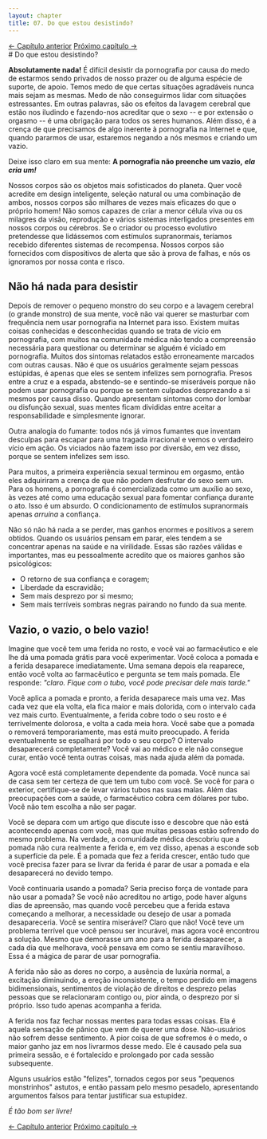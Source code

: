 ```yaml
---
layout: chapter
title: 07. Do que estou desistindo? 
---
```

<div class="pagination-selector">
<a href="06-caracteristicas-lavagem-cerebral.html" class="chapter-btn">&larr; Capítulo anterior</a>
<a href="08-economizando-tempo.html" class="chapter-btn">Próximo capítulo &#8594;</a>
</div>
# Do que estou desistindo?

**Absolutamente nada!** É difícil desistir da pornografia por causa do medo de estarmos sendo privados de nosso prazer ou de alguma espécie de suporte, de apoio. Temos medo de que certas situações agradáveis ​​nunca mais sejam as mesmas. Medo de não conseguirmos lidar com situações estressantes. Em outras palavras, são os efeitos da lavagem cerebral que estão nos iludindo e fazendo-nos acreditar que o sexo -- e por extensão o orgasmo -- é uma obrigação para todos os seres humanos. Além disso, é a crença de que precisamos de algo inerente à pornografia na Internet e que, quando pararmos de usar, estaremos negando a nós mesmos e criando um vazio.

Deixe isso claro em sua mente: **A pornografia não preenche um vazio,** ***ela cria um!***

Nossos corpos são os objetos mais sofisticados do planeta. Quer você acredite em design inteligente, seleção natural ou uma combinação de ambos, nossos corpos são milhares de vezes mais eficazes do que o próprio homem! Não somos capazes de criar a menor célula viva ou os milagres da visão, reprodução e vários sistemas interligados presentes em nossos corpos ou cérebros. Se o criador ou processo evolutivo pretendesse que lidássemos com estímulos supranormais, teríamos recebido diferentes sistemas de recompensa. Nossos corpos são fornecidos com dispositivos de alerta que são à prova de falhas, e nós os ignoramos por nossa conta e risco.

## Não há nada para desistir

Depois de remover o pequeno monstro do seu corpo e a lavagem cerebral (o grande monstro) de sua mente, você não vai querer se masturbar com frequência nem usar pornografia na Internet para isso. Existem muitas coisas conhecidas e desconhecidas quando se trata de vício em pornografia, com muitos na comunidade médica não tendo a compreensão necessária para questionar ou determinar se alguém é viciado em pornografia. Muitos dos sintomas relatados estão erroneamente marcados com outras causas. Não é que os usuários geralmente sejam pessoas estúpidas, é apenas que eles se sentem infelizes sem pornografia. Presos entre a cruz e a espada, abstendo-se e sentindo-se miseráveis ​​porque não podem usar pornografia ou ​​porque se sentem culpados desprezando a si mesmos por causa disso. Quando apresentam sintomas como dor lombar ou disfunção sexual, suas mentes ficam divididas entre aceitar a responsabilidade e simplesmente ignorar. 

Outra analogia do fumante: todos nós já vimos fumantes que inventam desculpas para escapar para uma tragada irracional e vemos o verdadeiro vício em ação. Os viciados não fazem isso por diversão, em vez disso, porque se sentem infelizes sem isso.

Para muitos, a primeira experiência sexual terminou em orgasmo, então eles adquiriram a crença de que não podem desfrutar do sexo sem um. Para os homens, a pornografia é comercializada como um auxílio ao sexo, às vezes até como uma educação sexual para fomentar confiança durante o ato. Isso é um absurdo. O condicionamento de estímulos supranormais apenas *arruína* a confiança. 

Não só não há nada a se perder, mas ganhos enormes e positivos a serem obtidos. Quando os usuários pensam em parar, eles tendem a se concentrar apenas na saúde e na virilidade. Essas são razões válidas e importantes, mas eu pessoalmente acredito que os maiores ganhos são psicológicos:

- O retorno de sua confiança e coragem;
- Liberdade da escravidão;
- Sem mais desprezo por si mesmo;
- Sem mais terríveis sombras negras pairando no fundo da sua mente.

## Vazio, o vazio, o belo vazio!

Imagine que você tem uma ferida no rosto, e você vai ao farmacêutico e ele lhe dá uma pomada grátis para você experimentar. Você coloca a pomada e a ferida desaparece imediatamente. Uma semana depois ela reaparece, então você volta ao farmacêutico e pergunta se tem mais pomada. Ele responde: *"claro. Fique com o tubo, você pode precisar dele mais tarde."*

Você aplica a pomada e pronto, a ferida desaparece mais uma vez. Mas cada vez que ela volta, ela fica maior e mais dolorida, com o intervalo cada vez mais curto. Eventualmente, a ferida cobre todo o seu rosto e é terrivelmente dolorosa, e volta a cada meia hora. Você sabe que a pomada o removerá temporariamente, mas está muito preocupado. A ferida eventualmente se espalhará por todo o seu corpo? O intervalo desaparecerá completamente? Você vai ao médico e ele não consegue curar, então você tenta outras coisas, mas nada ajuda além da pomada.

Agora você está completamente dependente da pomada. Você nunca sai de casa sem ter certeza de que tem um tubo com você. Se você for para o exterior, certifique-se de levar vários tubos nas suas malas. Além das preocupações com a saúde, o farmacêutico cobra cem dólares por tubo. Você não tem escolha a não ser pagar.

Você se depara com um artigo que discute isso e descobre que não está acontecendo apenas com você, mas que muitas pessoas estão sofrendo do mesmo problema. Na verdade, a comunidade médica descobriu que a pomada não cura realmente a ferida e, em vez disso, apenas a esconde sob a superfície da pele. É a pomada que fez a ferida crescer, então tudo que você precisa fazer para se livrar da ferida é parar de usar a pomada e ela desaparecerá no devido tempo.

Você continuaria usando a pomada? Seria preciso força de vontade para não usar a pomada? Se você não acreditou no artigo, pode haver alguns dias de apreensão, mas quando você percebeu que a ferida estava começando a melhorar, a necessidade ou desejo de usar a pomada desapareceria. Você se sentira miserável? Claro que não! Você teve um problema terrível que você pensou ser incurável, mas agora você encontrou a solução. Mesmo que demorasse um ano para a ferida desaparecer, a cada dia que melhorava, você pensava em como se sentiu maravilhoso. Essa é a mágica de parar de usar pornografia.

A ferida não são as dores no corpo, a ausência de luxúria normal, a excitação diminuindo, a ereção inconsistente, o tempo perdido em imagens bidimensionais, sentimentos de violação de direitos e desprezo pelas pessoas que se relacionaram contigo ou, pior ainda, o desprezo por si próprio. Isso tudo apenas acompanha a ferida. 

A ferida nos faz fechar nossas mentes para todas essas coisas. Ela é aquela sensação de pânico que vem de querer uma dose. Não-usuários não sofrem desse sentimento. A pior coisa de que sofremos é o medo, o maior ganho jaz em nos livrarmos desse medo. Ele é causado pela sua primeira sessão, e é fortalecido e prolongado por cada sessão subsequente.

Alguns usuários estão "felizes", tornados cegos por seus "pequenos monstrinhos" astutos, e então passam pelo mesmo pesadelo, apresentando argumentos falsos para tentar justificar sua estupidez.

*É tão bom ser livre!*

<div class="pagination-selector">
<a href="06-caracteristicas-lavagem-cerebral.html" class="chapter-btn">&larr; Capítulo anterior</a>
<a href="07-economizando-tempo.html" class="chapter-btn">Próximo capítulo &#8594;</a>
</div>
